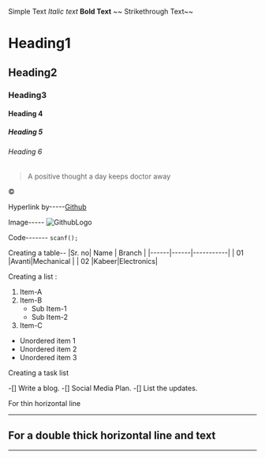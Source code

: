 Simple Text
_Italic text_
**Bold Text**
~~ Strikethrough Text~~

# Heading1

## Heading2

### Heading3

#### Heading 4

##### Heading 5

###### Heading 6

> A positive thought a day keeps doctor away

&copy;

Hyperlink by-----[Github](https://github.com/Jayshree21/DevOps_Assignments)

Image----- ![GithubLogo](/home/habilelabs/Downloads/github.png)

Code------- `scanf();`

Creating a table--
|Sr. no| Name | Branch |
|------|------|-----------|
| 01 |Avanti|Mechanical |
| 02 |Kabeer|Electronics|

Creating a list :

1. Item-A
2. Item-B
   - Sub Item-1
   - Sub Item-2
3. Item-C

- Unordered item 1
- Unordered item 2
- Unordered item 3

Creating a task list

-[] Write a blog.
-[] Social Media Plan.
-[] List the updates.

For thin horizontal line

---

## For a double thick horizontal line and text

---

